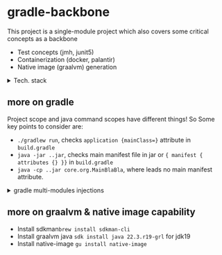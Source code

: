 # gradle-backbone

This project is a single-module project which also covers some critical concepts as a backbone

- Test concepts (jmh, junit5) 
- Containerization (docker, palantir)
- Native image (graalvm) generation

<details>
<summary>Tech. stack</summary>

- jdk19
- gradle 7.6
- 
</details>

## more on gradle

Project scope and java command scopes have different things! So Some key points to consider are:

- `./gradlew run`, checks `application {mainClass=}` attribute in `build.gradle` 
- `java -jar ..jar`, checks main manifest file in jar or `{ manifest { attributes {} }}` in `build.gradle` 
- `java -cp ..jar core.org.MainBlaBla`, where leads no main manifest attribute. 

<details>
<summary>gradle multi-modules injections</summary>

- Think about some kind of key points 
  - Project structure (many modules, all contains `build.gradle`, `src` folders etc..)
  - Handling some central `build.gradle` staffs (i.e some shared parts)
  - Unlock multi-modules marked `build.gradle` lines
  - Define project dependencies (gradle command level and java command level)
    - [x] if you use java commands: (i.e. _fp_, depends on the _core_ project jar).
          so add this jar, too.
        - `java -cp core/build/libs/core-1.0-SNAPSHOT.jar:fp/build/libs/fp-1.0-SNAPSHOT.jar org.example.Main`
        - or put the core jar into a local repository, then let gradle get from there !

    - [x] if, you use gradle commands
      - In multi-modules, project specific commands `./gradlew :module-name:run` also possible
</details>

 ## more on graalvm & native image capability

- Install sdkman`brew install sdkman-cli`
- Install graalvm java `sdk install java 22.3.r19-grl` for jdk19
- Install native-image `gu install native-image`